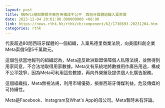 ```yaml
---
layout: post
title: 稱Meta擅取數據作廣告用構成不公平　西班牙媒體組織入稟索償
date: 2023-12-04 20:01:00.000000000 +08:00
link: https://news.rthk.hk/rthk/ch/component/k2/1730693-20231204.htm
categories: rthk
---
```


代表超過80間西班牙媒體的一個組織，入稟馬德里商業法院，向美國科創企業Meta索償5億5千萬歐元。

這個包括當地報刊的組織認為，Meta違反歐洲聯盟保障個人私隱法規，並無得到用家同意，不合法地取得用家數據。Meta又有系統地將數據用作廣告用途，構成不公平競爭，因為Meta可利用這些數據，再向外營銷及提供個人化廣告服務。

這個組織指，Meta無視法規，利用市場優勢，損害西班牙傳媒利益，危及傳媒的可持續性。

Meta是Facebook、Instagram及What's App的母公司。Meta暫時未有評論。
